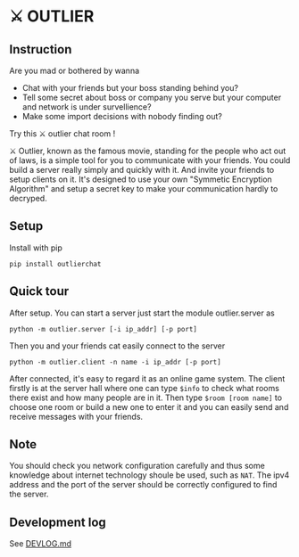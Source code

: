 <!--
 * @Date: 2023-01-07 22:59:34
 * @LastEditors: ThetisEliza wxf199601@gmail.com
 * @LastEditTime: 2023-03-13 11:09:01
 * @FilePath: /outlier/README.md
-->
# ⚔️ OUTLIER

## Instruction

Are you mad or bothered by wanna

* Chat with your friends but your boss standing behind you?
* Tell some secret about boss or company you serve but your computer and network is under survellience?
* Make some import decisions with nobody finding out?

Try this ⚔️ outlier chat room !

⚔️ Outlier, known as the famous movie, standing for the people who act out of laws, is a simple tool for you to communicate with your friends. You could build a server really simply and quickly with it. And invite your friends to setup clients on it. It's designed to use your own "Symmetic Encryption Algorithm" and setup a secret key to make your communication hardly to decryped.

## Setup

Install with pip
```shell
pip install outlierchat
```

## Quick tour

After setup. You can start a server just start the module outlier.server as
```shell
python -m outlier.server [-i ip_addr] [-p port]
```

Then you and your friends cat easily connect to the server
```shell
python -m outlier.client -n name -i ip_addr [-p port]
```

After connected, it's easy to regard it as an online game system. The client firstly is 
at the server hall where one can type `$info` to check what rooms there exist and
how many people are in it. Then type `$room [room name]` to choose one room or build a new one to enter it and you can easily send and receive messages with your friends.

## Note

You should check you network configuration carefully and thus some knowledge about internet technology shoule be used, such as `NAT`. The ipv4 address and the port of the server should be correctly configured to find the server.


## Development log

See [DEVLOG.md](https://github.com/ThetisEliza/outlier/blob/main/DEVLOG.md)
